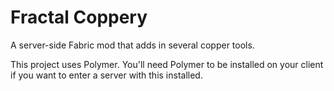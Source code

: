 # Fractal Coppery

A server-side Fabric mod that adds in several copper tools.

This project uses Polymer. You'll need Polymer to be installed on your client if you want to enter a server with this installed.
